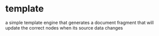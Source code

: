 template
========

a simple template engine that generates a document fragment that will update the correct nodes when its source data changes

